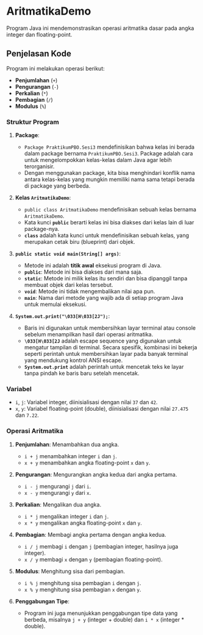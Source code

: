 # AritmatikaDemo

Program Java ini mendemonstrasikan operasi aritmatika dasar pada angka integer dan floating-point.

## Penjelasan Kode

Program ini melakukan operasi berikut:
- **Penjumlahan** (`+`)
- **Pengurangan** (`-`)
- **Perkalian** (`*`)
- **Pembagian** (`/`)
- **Modulus** (`%`)

### Struktur Program

1. **Package**: 
   - `Package PraktikumPBO.Sesi3` mendefinisikan bahwa kelas ini berada dalam package bernama `PraktikumPBO.Sesi3`. Package adalah cara untuk mengelompokkan kelas-kelas dalam Java agar lebih terorganisir. 
   - Dengan menggunakan package, kita bisa menghindari konflik nama antara kelas-kelas yang mungkin memiliki nama sama tetapi berada di package yang berbeda.

2. **Kelas `AritmatikaDemo`**:
   - `public class AritmatikaDemo` mendefinisikan sebuah kelas bernama `AritmatikaDemo`. 
   - Kata kunci **`public`** berarti kelas ini bisa diakses dari kelas lain di luar package-nya. 
   - **`class`** adalah kata kunci untuk mendefinisikan sebuah kelas, yang merupakan cetak biru (blueprint) dari objek.

3. **`public static void main(String[] args)`**:
   - Metode ini adalah **titik awal** eksekusi program di Java. 
   - **`public`**: Metode ini bisa diakses dari mana saja.
   - **`static`**: Metode ini milik kelas itu sendiri dan bisa dipanggil tanpa membuat objek dari kelas tersebut.
   - **`void`**: Metode ini tidak mengembalikan nilai apa pun.
   - **`main`**: Nama dari metode yang wajib ada di setiap program Java untuk memulai eksekusi.

4. **`System.out.print("\033[H\033[2J");`**:
   - Baris ini digunakan untuk membersihkan layar terminal atau console sebelum menampilkan hasil dari operasi aritmatika. 
   - **`\033[H\033[2J`** adalah escape sequence yang digunakan untuk mengatur tampilan di terminal. Secara spesifik, kombinasi ini bekerja seperti perintah untuk membersihkan layar pada banyak terminal yang mendukung kontrol ANSI escape.
   - **`System.out.print`** adalah perintah untuk mencetak teks ke layar tanpa pindah ke baris baru setelah mencetak.

### Variabel
- `i`, `j`: Variabel integer, diinisialisasi dengan nilai `37` dan `42`.
- `x`, `y`: Variabel floating-point (double), diinisialisasi dengan nilai `27.475` dan `7.22`.

### Operasi Aritmatika

1. **Penjumlahan**: Menambahkan dua angka.
   - `i + j` menambahkan integer `i` dan `j`.
   - `x + y` menambahkan angka floating-point `x` dan `y`.

2. **Pengurangan**: Mengurangkan angka kedua dari angka pertama.
   - `i - j` mengurangi `j` dari `i`.
   - `x - y` mengurangi `y` dari `x`.

3. **Perkalian**: Mengalikan dua angka.
   - `i * j` mengalikan integer `i` dan `j`.
   - `x * y` mengalikan angka floating-point `x` dan `y`.

4. **Pembagian**: Membagi angka pertama dengan angka kedua.
   - `i / j` membagi `i` dengan `j` (pembagian integer, hasilnya juga integer).
   - `x / y` membagi `x` dengan `y` (pembagian floating-point).

5. **Modulus**: Menghitung sisa dari pembagian.
   - `i % j` menghitung sisa pembagian `i` dengan `j`.
   - `x % y` menghitung sisa pembagian `x` dengan `y`.

6. **Penggabungan Tipe**:
   - Program ini juga menunjukkan penggabungan tipe data yang berbeda, misalnya `j + y` (integer + double) dan `i * x` (integer * double).
